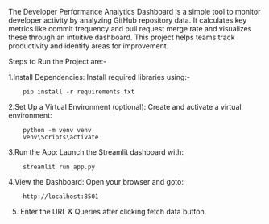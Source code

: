 The Developer Performance Analytics Dashboard is a simple tool to monitor developer activity by analyzing GitHub repository data. It calculates key metrics like commit frequency and pull request merge rate and visualizes these through an intuitive dashboard. This project helps teams track productivity and identify areas for improvement.

Steps to Run the Project are:-

1.Install Dependencies: Install required libraries using:-

		pip install -r requirements.txt

2.Set Up a Virtual Environment (optional): Create and activate a virtual environment:
		
		python -m venv venv
 		venv\Scripts\activate


3.Run the App: Launch the Streamlit dashboard with:
		
		streamlit run app.py

4.View the Dashboard: Open your browser and goto:

		http://localhost:8501	

5. Enter the URL & Queries after clicking fetch data button. 
